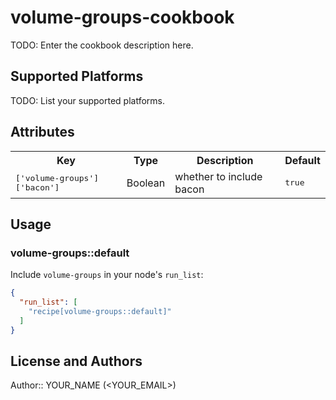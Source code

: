 # volume-groups-cookbook

TODO: Enter the cookbook description here.

## Supported Platforms

TODO: List your supported platforms.

## Attributes

<table>
  <tr>
    <th>Key</th>
    <th>Type</th>
    <th>Description</th>
    <th>Default</th>
  </tr>
  <tr>
    <td><tt>['volume-groups']['bacon']</tt></td>
    <td>Boolean</td>
    <td>whether to include bacon</td>
    <td><tt>true</tt></td>
  </tr>
</table>

## Usage

### volume-groups::default

Include `volume-groups` in your node's `run_list`:

```json
{
  "run_list": [
    "recipe[volume-groups::default]"
  ]
}
```

## License and Authors

Author:: YOUR_NAME (<YOUR_EMAIL>)
